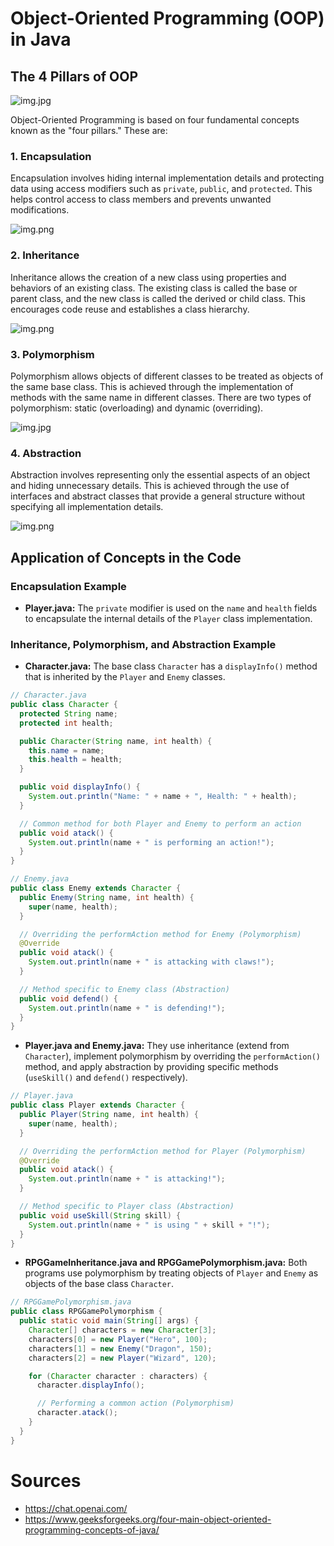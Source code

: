 
# Object-Oriented Programming (OOP) in Java

## The 4 Pillars of OOP
![img.jpg](images/4_pillars_opp.jpg)


Object-Oriented Programming is based on four fundamental concepts known as the "four pillars." These are:

### 1. Encapsulation

Encapsulation involves hiding internal implementation details and protecting data using access modifiers such as `private`, `public`, and `protected`. This helps control access to class members and prevents unwanted modifications.

![img.png](images/opp_encapsulation.png)

### 2. Inheritance

Inheritance allows the creation of a new class using properties and behaviors of an existing class. The existing class is called the base or parent class, and the new class is called the derived or child class. This encourages code reuse and establishes a class hierarchy.

![img.png](images/opp_inheritance.png)
### 3. Polymorphism

Polymorphism allows objects of different classes to be treated as objects of the same base class. This is achieved through the implementation of methods with the same name in different classes. There are two types of polymorphism: static (overloading) and dynamic (overriding).


![img.jpg](images/opp_polymorphism.jpg)
### 4. Abstraction

Abstraction involves representing only the essential aspects of an object and hiding unnecessary details. This is achieved through the use of interfaces and abstract classes that provide a general structure without specifying all implementation details.

![img.png](images/opp_abstraction.png)

## Application of Concepts in the Code

### Encapsulation Example

- **Player.java:** The `private` modifier is used on the `name` and `health` fields to encapsulate the internal details of the `Player` class implementation.



### Inheritance, Polymorphism, and Abstraction Example

- **Character.java:** The base class `Character` has a `displayInfo()` method that is inherited by the `Player` and `Enemy` classes.

```java
// Character.java
public class Character {
  protected String name;
  protected int health;

  public Character(String name, int health) {
    this.name = name;
    this.health = health;
  }

  public void displayInfo() {
    System.out.println("Name: " + name + ", Health: " + health);
  }

  // Common method for both Player and Enemy to perform an action
  public void atack() {
    System.out.println(name + " is performing an action!");
  }
}

```


```java
// Enemy.java
public class Enemy extends Character {
  public Enemy(String name, int health) {
    super(name, health);
  }

  // Overriding the performAction method for Enemy (Polymorphism)
  @Override
  public void atack() {
    System.out.println(name + " is attacking with claws!");
  }

  // Method specific to Enemy class (Abstraction)
  public void defend() {
    System.out.println(name + " is defending!");
  }
}

```
- **Player.java and Enemy.java:** They use inheritance (extend from `Character`), implement polymorphism by overriding the `performAction()` method, and apply abstraction by providing specific methods (`useSkill()` and `defend()` respectively).

```java
// Player.java
public class Player extends Character {
  public Player(String name, int health) {
    super(name, health);
  }

  // Overriding the performAction method for Player (Polymorphism)
  @Override
  public void atack() {
    System.out.println(name + " is attacking!");
  }

  // Method specific to Player class (Abstraction)
  public void useSkill(String skill) {
    System.out.println(name + " is using " + skill + "!");
  }
}

```
- **RPGGameInheritance.java and RPGGamePolymorphism.java:** Both programs use polymorphism by treating objects of `Player` and `Enemy` as objects of the base class `Character`.

```java
// RPGGamePolymorphism.java
public class RPGGamePolymorphism {
  public static void main(String[] args) {
    Character[] characters = new Character[3];
    characters[0] = new Player("Hero", 100);
    characters[1] = new Enemy("Dragon", 150);
    characters[2] = new Player("Wizard", 120);

    for (Character character : characters) {
      character.displayInfo();

      // Performing a common action (Polymorphism)
      character.atack();
    }
  }
}

```
# Sources
- https://chat.openai.com/
- https://www.geeksforgeeks.org/four-main-object-oriented-programming-concepts-of-java/